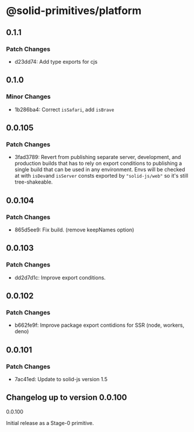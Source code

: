 # @solid-primitives/platform

## 0.1.1

### Patch Changes

- d23dd74: Add type exports for cjs

## 0.1.0

### Minor Changes

- 1b286ba4: Correct `isSafari`, add `isBrave`

## 0.0.105

### Patch Changes

- 3fad3789: Revert from publishing separate server, development, and production builds that has to rely on export conditions
  to publishing a single build that can be used in any environment.
  Envs will be checked at with `isDev`and `isServer` consts exported by `"solid-js/web"` so it's still tree-shakeable.

## 0.0.104

### Patch Changes

- 865d5ee9: Fix build. (remove keepNames option)

## 0.0.103

### Patch Changes

- dd2d7d1c: Improve export conditions.

## 0.0.102

### Patch Changes

- b662fe9f: Improve package export contidions for SSR (node, workers, deno)

## 0.0.101

### Patch Changes

- 7ac41ed: Update to solid-js version 1.5

## Changelog up to version 0.0.100

0.0.100

Initial release as a Stage-0 primitive.
